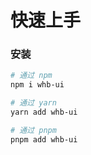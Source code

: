 # 快速上手

### 安装

```bash
# 通过 npm
npm i whb-ui

# 通过 yarn
yarn add whb-ui

# 通过 pnpm
pnpm add whb-ui
```
